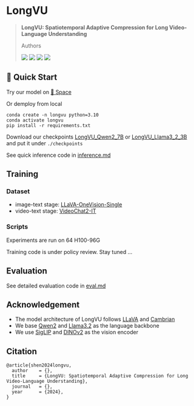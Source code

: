 # LongVU

> **LongVU: Spatiotemporal Adaptive Compression for Long Video-Language Understanding**
>
> Authors
>
> <a href=''><img src='https://img.shields.io/badge/arXiv-paper-red'></a> <a href='https://vision-cair.github.io/LongVU'><img src='https://img.shields.io/badge/Project-LongVU-blue'></a> <a href='https://huggingface.co/spaces/Vision-CAIR/LongVU'><img src='https://img.shields.io/badge/demo-space-blue'></a> <a href='https://huggingface.co/Vision-CAIR/LongVU_Qwen2_7B'><img src='https://img.shields.io/badge/model-checkpoints-green'></a> 

## :rocket: Quick Start

Try our model on [🤗 Space](https://huggingface.co/spaces/Vision-CAIR/LongVU)

Or demploy from local

```
conda create -n longvu python=3.10
conda activate longvu
pip install -r requirements.txt
```

Download our checkpoints [LongVU_Qwen2_7B](https://huggingface.co/Vision-CAIR/LongVU_Qwen2_7B) or [LongVU_Llama3_2_3B](https://huggingface.co/Vision-CAIR/LongVU_Llama3_2_3B) and put it under `./checkpoints`

See quick inference code in [inference.md](https://github.com/xiaoqian-shen/LongVU/blob/main/docs/inference.md)



## Training

### Dataset

+ image-text stage: [LLaVA-OneVision-Single](https://huggingface.co/datasets/lmms-lab/LLaVA-OneVision-Data)
+ video-text stage: [VideoChat2-IT](https://huggingface.co/datasets/OpenGVLab/VideoChat2-IT)

### Scripts

Experiments are run on 64 H100-96G

Training code is under policy review. Stay tuned ...

## Evaluation

See detailed evaluation code in [eval.md](https://github.com/xiaoqian-shen/LongVU/blob/main/docs/eval.md)

## Acknowledgement

+ The model architecture of LongVU follows [LLaVA](https://github.com/haotian-liu/LLaVA) and [Cambrian](https://github.com/cambrian-mllm/cambrian)
+ We base [Qwen2](https://huggingface.co/Qwen/Qwen2-7B-Instruct) and [Llama3.2](https://huggingface.co/meta-llama/Llama-3.2-3B-Instruct) as the language backbone
+ We use [SigLIP](https://huggingface.co/google/siglip-so400m-patch14-384) and [DINOv2](https://huggingface.co/facebook/dinov2-giant) as the vision encoder

## Citation

```
@article{shen2024longvu,
  author    = {},
  title     = {LongVU: Spatiotemporal Adaptive Compression for Long Video-Language Understanding},
  journal   = {},
  year      = {2024},
}
```
